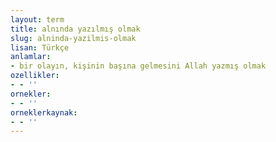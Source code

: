 ```yaml
---
layout: term
title: alnında yazılmış olmak
slug: alninda-yazilmis-olmak
lisan: Türkçe
anlamlar:
- bir olayın, kişinin başına gelmesini Allah yazmış olmak
ozellikler:
- - ''
ornekler:
- - ''
orneklerkaynak:
- - ''
---
```

